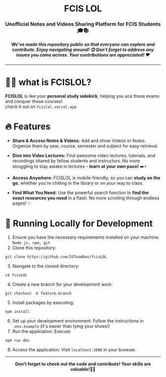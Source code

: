 <h1 align='center'>FCIS LOL</h1>


<h3 align='center'>Unofficial Notes and Videos Sharing Platform for FCIS Students 🎓📚</h3>

<h5 align="center">We've made this repository public so that everyone can explore and contribute. Enjoy navigating around! 😊 Don't forget to address any issues you come across. Your contributions are appreciated! ♥️</h5>

<hr/>

# 🤔😃 what is FCISLOL?
**FCISLOL** is like your **personal study sidekick**, helping you ace those exams and conquer those courses! <br/>
check it out on `fcislol.vercel.app` 

# 🔥 Features
- **Share & Access Notes & Videos:** Add and show Videos or Notes. Organize them by year, course, semester and subject for easy retrieval.

- **Dive into Video Lectures:** Find awesome video lectures, tutorials, and recordings shared by fellow students and instructors. No more struggling to stay awake in lectures – **learn at your own pace!** ➡️⚡️

- **Access Anywhere:** FCISLOL is mobile-friendly, so you can **study on the go**, whether you're chilling in the library or on your way to class. 

- **Find What You Need:** Use the powerful search function to **find the exact resources you need** in a flash. No more scrolling through endless pages! ✨


# 🧬 Running Locally for Development
1. Ensure you have the necessary requirements installed on your machine: `Node.js, npm, git`
2. Clone this repository:
```shell
git clone https://github.com/IOTeamDev/fcisLOL
```
3. Navigate to the cloned directory:
```shell
cd fcisLOL
```
4. Create a new branch for your development work:
```shell
git checkout -b feature-branch
```
5. Install packages by executing:
```shell
npm install
```
6. Set up your development environment: Follow the instructions in `.env.example` (it's easier than tying your shoes!)
7. Run the application: Execute
```shell
npm run dev
``` 
8. Access the application: Visit `localhost:3000` in your browser.
<hr/>

**<p align="center">Don't forget to check out the code and contribute! Your skills are valuable!🎁✨</p>**

